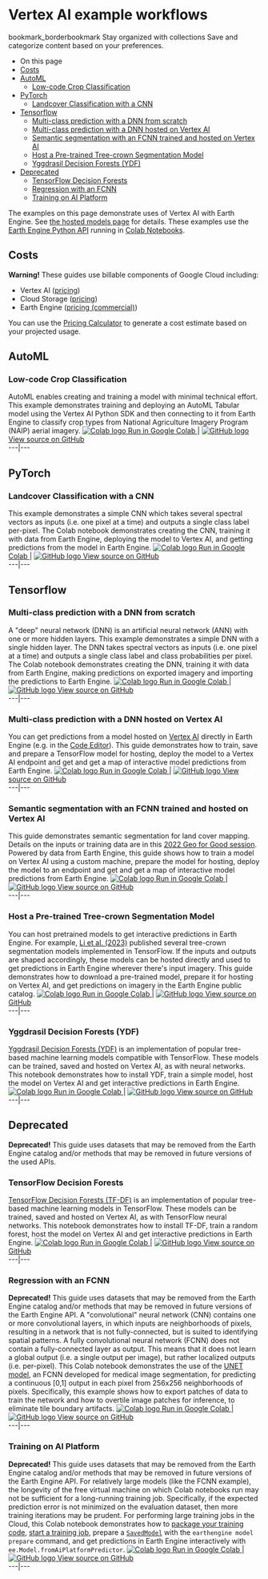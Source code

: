  
#  Vertex AI example workflows 
bookmark_borderbookmark Stay organized with collections  Save and categorize content based on your preferences.
  * On this page
  * [Costs](https://developers.google.com/earth-engine/guides/ml_examples#costs)
  * [AutoML](https://developers.google.com/earth-engine/guides/ml_examples#automl)
    * [Low-code Crop Classification](https://developers.google.com/earth-engine/guides/ml_examples#low-code-crop-classification)
  * [PyTorch](https://developers.google.com/earth-engine/guides/ml_examples#pytorch)
    * [Landcover Classification with a CNN](https://developers.google.com/earth-engine/guides/ml_examples#landcover-classification-with-a-cnn)
  * [Tensorflow](https://developers.google.com/earth-engine/guides/ml_examples#tensorflow)
    * [Multi-class prediction with a DNN from scratch](https://developers.google.com/earth-engine/guides/ml_examples#multi-class-prediction-with-a-dnn-from-scratch)
    * [Multi-class prediction with a DNN hosted on Vertex AI](https://developers.google.com/earth-engine/guides/ml_examples#multi-class-prediction-with-a-dnn-hosted-on-vertex-ai)
    * [Semantic segmentation with an FCNN trained and hosted on Vertex AI](https://developers.google.com/earth-engine/guides/ml_examples#semantic-segmentation-with-an-fcnn-trained-and-hosted-on-vertex-ai)
    * [Host a Pre-trained Tree-crown Segmentation Model](https://developers.google.com/earth-engine/guides/ml_examples#host-a-pre-trained-tree-crown-segmentation-model)
    * [Yggdrasil Decision Forests (YDF)](https://developers.google.com/earth-engine/guides/ml_examples#yggdrasil-decision-forests-ydf)
  * [Deprecated](https://developers.google.com/earth-engine/guides/ml_examples#deprecated)
    * [TensorFlow Decision Forests](https://developers.google.com/earth-engine/guides/ml_examples#tensorflow-decision-forests)
    * [Regression with an FCNN](https://developers.google.com/earth-engine/guides/ml_examples#regression-with-an-fcnn)
    * [Training on AI Platform](https://developers.google.com/earth-engine/guides/ml_examples#training-on-ai-platform)


The examples on this page demonstrate uses of Vertex AI with Earth Engine. See [the hosted models page](https://developers.google.com/earth-engine/guides/tensorflow-vertex) for details. These examples use the [Earth Engine Python API](https://developers.google.com/earth-engine/guides/python_install) running in [Colab Notebooks](https://colab.research.google.com/). 
## Costs
**Warning!** These guides use billable components of Google Cloud including: 
  * Vertex AI ([pricing](https://cloud.google.com/vertex-ai/pricing))
  * Cloud Storage ([pricing](https://cloud.google.com/storage/pricing))
  * Earth Engine ([pricing (commercial)](https://earthengine.google.com/commercial))


You can use the [Pricing Calculator](https://cloud.google.com/products/calculator) to generate a cost estimate based on your projected usage.
## AutoML
### Low-code Crop Classification
AutoML enables creating and training a model with minimal technical effort. This example demonstrates training and deploying an AutoML Tabular model using the Vertex AI Python SDK and then connecting to it from Earth Engine to classify crop types from National Agriculture Imagery Program (NAIP) aerial imagery. 
[ ![Colab logo](https://developers.google.com/static/earth-engine/images/colab_logo_32px.png) Run in Google Colab ](https://colab.research.google.com/github/google/earthengine-community/blob/master/guides/linked/Earth_Engine_AutoML_Vertex_AI.ipynb) |  [ ![GitHub logo](https://developers.google.com/static/earth-engine/images/GitHub-Mark-32px.png) View source on GitHub ](https://github.com/google/earthengine-community/blob/master/guides/linked/Earth_Engine_AutoML_Vertex_AI.ipynb)  
---|---  
## PyTorch
### Landcover Classification with a CNN
This example demonstrates a simple CNN which takes several spectral vectors as inputs (i.e. one pixel at a time) and outputs a single class label per-pixel. The Colab notebook demonstrates creating the CNN, training it with data from Earth Engine, deploying the model to Vertex AI, and getting predictions from the model in Earth Engine. 
[ ![Colab logo](https://developers.google.com/static/earth-engine/images/colab_logo_32px.png) Run in Google Colab ](https://colab.research.google.com/github/google/earthengine-community/blob/master/guides/linked/Earth_Engine_PyTorch_Vertex_AI.ipynb) |  [ ![GitHub logo](https://developers.google.com/static/earth-engine/images/GitHub-Mark-32px.png) View source on GitHub ](https://github.com/google/earthengine-community/blob/master/guides/linked/Earth_Engine_PyTorch_Vertex_AI.ipynb)  
---|---  
## Tensorflow
### Multi-class prediction with a DNN from scratch
A "deep" neural network (DNN) is an artificial neural network (ANN) with one or more hidden layers. This example demonstrates a simple DNN with a single hidden layer. The DNN takes spectral vectors as inputs (i.e. one pixel at a time) and outputs a single class label and class probabilities per pixel. The Colab notebook demonstrates creating the DNN, training it with data from Earth Engine, making predictions on exported imagery and importing the predictions to Earth Engine. 
[ ![Colab logo](https://developers.google.com/static/earth-engine/images/colab_logo_32px.png) Run in Google Colab ](https://colab.research.google.com/github/google/earthengine-community/blob/master/guides/linked/Earth_Engine_TensorFlow_DNN_from_scratch.ipynb) |  [ ![GitHub logo](https://developers.google.com/static/earth-engine/images/GitHub-Mark-32px.png) View source on GitHub ](https://github.com/google/earthengine-community/blob/master/guides/linked/Earth_Engine_TensorFlow_DNN_from_scratch.ipynb)  
---|---  
### Multi-class prediction with a DNN hosted on Vertex AI
You can get predictions from a model hosted on [Vertex AI](https://cloud.google.com/vertex-ai) directly in Earth Engine (e.g. in the [Code Editor](https://developers.google.com/earth-engine/guides/playground)). This guide demonstrates how to train, save and prepare a TensorFlow model for hosting, deploy the model to a Vertex AI endpoint and get and get a map of interactive model predictions from Earth Engine. 
[ ![Colab logo](https://developers.google.com/static/earth-engine/images/colab_logo_32px.png) Run in Google Colab ](https://colab.research.google.com/github/google/earthengine-community/blob/master/guides/linked/Earth_Engine_TensorFlow_Vertex_AI.ipynb) |  [ ![GitHub logo](https://developers.google.com/static/earth-engine/images/GitHub-Mark-32px.png) View source on GitHub ](https://github.com/google/earthengine-community/blob/master/guides/linked/Earth_Engine_TensorFlow_Vertex_AI.ipynb)  
---|---  
### Semantic segmentation with an FCNN trained and hosted on Vertex AI
This guide demonstrates semantic segmentation for land cover mapping. Details on the inputs or training data are in this [2022 Geo for Good session](https://earthoutreachonair.withgoogle.com/events/geoforgood22?talk=day1-trackthree-talk2). Powered by data from Earth Engine, this guide shows how to train a model on Vertex AI using a custom machine, prepare the model for hosting, deploy the model to an endpoint and get and get a map of interactive model predictions from Earth Engine. 
[ ![Colab logo](https://developers.google.com/static/earth-engine/images/colab_logo_32px.png) Run in Google Colab ](https://colab.research.google.com/github/google/earthengine-community/blob/master/guides/linked/Earth_Engine_Vertex_AI_training_demo.ipynb) |  [ ![GitHub logo](https://developers.google.com/static/earth-engine/images/GitHub-Mark-32px.png) View source on GitHub ](https://github.com/google/earthengine-community/blob/master/guides/linked/Earth_Engine_Vertex_AI_training_demo.ipynb)  
---|---  
### Host a Pre-trained Tree-crown Segmentation Model
You can host pretrained models to get interactive predictions in Earth Engine. For example, [Li et al. (2023)](https://doi.org/10.1093/pnasnexus/pgad076) published several tree-crown segmentation models implemented in TensorFlow. If the inputs and outputs are shaped accordingly, these models can be hosted directly and used to get predictions in Earth Engine wherever there's input imagery. This guide demonstrates how to download a pre-trained model, prepare it for hosting on Vertex AI, and get predictions on imagery in the Earth Engine public catalog. 
[ ![Colab logo](https://developers.google.com/static/earth-engine/images/colab_logo_32px.png) Run in Google Colab ](https://colab.research.google.com/github/google/earthengine-community/blob/master/guides/linked/Earth_Engine_TensorFlow_tree_counting_model.ipynb) |  [ ![GitHub logo](https://developers.google.com/static/earth-engine/images/GitHub-Mark-32px.png) View source on GitHub ](https://github.com/google/earthengine-community/blob/master/guides/linked/Earth_Engine_TensorFlow_tree_counting_model.ipynb)  
---|---  
### Yggdrasil Decision Forests (YDF)
[Yggdrasil Decision Forests (YDF)](https://ydf.readthedocs.io/en/latest/) is an implementation of popular tree-based machine learning models compatible with TensorFlow. These models can be trained, saved and hosted on Vertex AI, as with neural networks. This notebook demonstrates how to install YDF, train a simple model, host the model on Vertex AI and get interactive predictions in Earth Engine. 
[ ![Colab logo](https://developers.google.com/static/earth-engine/images/colab_logo_32px.png) Run in Google Colab ](https://colab.research.google.com/github/google/earthengine-community/blob/master/guides/linked/Yggdrasil_decision_forests_earthengine_vertex_ai.ipynb) |  [ ![GitHub logo](https://developers.google.com/static/earth-engine/images/GitHub-Mark-32px.png) View source on GitHub ](https://github.com/google/earthengine-community/blob/master/guides/linked/Yggdrasil_decision_forests_earthengine_vertex_ai.ipynb)  
---|---  
## Deprecated
**Deprecated!** This guide uses datasets that may be removed from the Earth Engine catalog and/or methods that may be removed in future versions of the used APIs. 
### TensorFlow Decision Forests
[TensorFlow Decision Forests (TF-DF)](https://www.tensorflow.org/decision_forests) is an implementation of popular tree-based machine learning models in TensorFlow. These models can be trained, saved and hosted on Vertex AI, as with TensorFlow neural networks. This notebook demonstrates how to install TF-DF, train a random forest, host the model on Vertex AI and get interactive predictions in Earth Engine. 
[ ![Colab logo](https://developers.google.com/static/earth-engine/images/colab_logo_32px.png) Run in Google Colab ](https://colab.research.google.com/github/google/earthengine-community/blob/master/guides/linked/Earth_Engine_TensorFlow_Decision_Forests.ipynb) |  [ ![GitHub logo](https://developers.google.com/static/earth-engine/images/GitHub-Mark-32px.png) View source on GitHub ](https://github.com/google/earthengine-community/blob/master/guides/linked/Earth_Engine_TensorFlow_Decision_Forests.ipynb)  
---|---  
### Regression with an FCNN
**Deprecated!** This guide uses datasets that may be removed from the Earth Engine catalog and/or methods that may be removed in future versions of the Earth Engine API.
A "convolutional" neural network (CNN) contains one or more convolutional layers, in which inputs are neighborhoods of pixels, resulting in a network that is not fully-connected, but is suited to identifying spatial patterns. A fully convolutional neural network (FCNN) does not contain a fully-connected layer as output. This means that it does not learn a global output (i.e. a single output per image), but rather localized outputs (i.e. per-pixel).
This Colab notebook demonstrates the use of the [UNET model](https://arxiv.org/abs/1505.04597), an FCNN developed for medical image segmentation, for predicting a continuous [0,1] output in each pixel from 256x256 neighborhoods of pixels. Specifically, this example shows how to export patches of data to train the network and how to overtile image patches for inference, to eliminate tile boundary artifacts. 
[ ![Colab logo](https://developers.google.com/static/earth-engine/images/colab_logo_32px.png) Run in Google Colab ](https://colab.research.google.com/github/google/earthengine-community/blob/master/guides/linked/UNET_regression_demo.ipynb) |  [ ![GitHub logo](https://developers.google.com/static/earth-engine/images/GitHub-Mark-32px.png) View source on GitHub ](https://github.com/google/earthengine-community/blob/master/guides/linked/UNET_regression_demo.ipynb)  
---|---  
### Training on AI Platform
**Deprecated!** This guide uses datasets that may be removed from the Earth Engine catalog and/or methods that may be removed in future versions of the Earth Engine API.
For relatively large models (like the FCNN example), the longevity of the free virtual machine on which Colab notebooks run may not be sufficient for a long-running training job. Specifically, if the expected prediction error is not minimized on the evaluation dataset, then more training iterations may be prudent. For performing large training jobs in the Cloud, this Colab notebook demonstrates how to [package your training code](https://cloud.google.com/ml-engine/docs/packaging-trainer), [start a training job](https://cloud.google.com/ml-engine/docs/training-jobs), prepare a [`SavedModel`](https://cloud.google.com/ml-engine/docs/tensorflow/exporting-for-prediction) with the `earthengine model prepare` command, and get predictions in Earth Engine interactively with `ee.Model.fromAiPlatformPredictor`. 
[ ![Colab logo](https://developers.google.com/static/earth-engine/images/colab_logo_32px.png) Run in Google Colab ](https://colab.research.google.com/github/google/earthengine-community/blob/master/guides/linked/AI_platform_demo.ipynb) |  [ ![GitHub logo](https://developers.google.com/static/earth-engine/images/GitHub-Mark-32px.png) View source on GitHub ](https://github.com/google/earthengine-community/blob/master/guides/linked/AI_platform_demo.ipynb)  
---|---  
